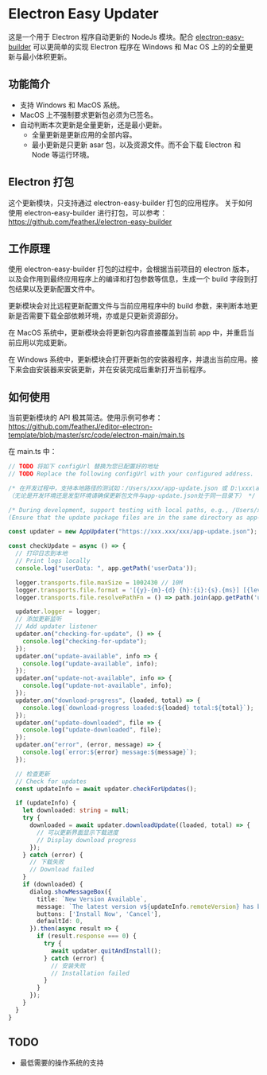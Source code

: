 # Electron Easy Updater

这是一个用于 Electron 程序自动更新的 NodeJs 模块。配合 [electron-easy-builder](https://github.com/featherJ/electron-easy-builder) 可以更简单的实现 Electron 程序在 Windows 和 Mac OS 上的的全量更新与最小体积更新。

## 功能简介
* 支持 Windows 和 MacOS 系统。
* MacOS 上不强制要求更新包必须为已签名。
* 自动判断本次更新是全量更新，还是最小更新。
    * 全量更新是更新应用的全部内容。
    * 最小更新是只更新 asar 包，以及资源文件。而不会下载 Electron 和 Node 等运行环境。


## Electron 打包
这个更新模块，只支持通过 electron-easy-builder 打包的应用程序。 关于如何使用 electron-easy-builder 进行打包，可以参考： https://github.com/featherJ/electron-easy-builder


## 工作原理
使用 electron-easy-builder 打包的过程中，会根据当前项目的 electron 版本，以及会作用到最终应用程序上的编译和打包参数等信息，生成一个 build 字段到打包结果以及更新配置文件中。

更新模块会对比远程更新配置文件与当前应用程序中的 build 参数，来判断本地更新是否需要下载全部依赖环境，亦或是只更新资源部分。

在 MacOS 系统中，更新模块会将更新包内容直接覆盖到当前 app 中，并重启当前应用以完成更新。

在 Windows 系统中，更新模块会打开更新包的安装器程序，并退出当前应用。接下来会由安装器来安装更新，并在安装完成后重新打开当前程序。 

## 如何使用

当前更新模块的 API 极其简洁。使用示例可参考： https://github.com/featherJ/editor-electron-template/blob/master/src/code/electron-main/main.ts

在 main.ts 中：
```ts
// TODO 将如下 configUrl 替换为您已配置好的地址
// TODO Replace the following configUrl with your configured address.

/* 在开发过程中，支持本地路径的测试如：/Users/xxx/app-update.json 或 D:\xxx\app-update.json 
（无论是开发环境还是发型环境请确保更新包文件与app-update.json处于同一目录下） */

/* During development, support testing with local paths, e.g., /Users/xxx/app-update.json or D:\xxx\app-update.json.
(Ensure that the update package files are in the same directory as app-update.json in both development and production environments.) */

const updater = new AppUpdater("https://xxx.xxx/xxx/app-update.json");

const checkUpdate = async () => {
  // 打印日志到本地
  // Print logs locally
  console.log("userData: ", app.getPath('userData'));

  logger.transports.file.maxSize = 1002430 // 10M
  logger.transports.file.format = '[{y}-{m}-{d} {h}:{i}:{s}.{ms}] [{level}]{scope} {text}'
  logger.transports.file.resolvePathFn = () => path.join(app.getPath('userData'), 'logs/main.log')

  updater.logger = logger;
  // 添加更新监听
  // Add updater listener
  updater.on("checking-for-update", () => {
    console.log("checking-for-update");
  });
  updater.on("update-available", info => {
    console.log("update-available", info);
  });
  updater.on("update-not-available", info => {
    console.log("update-not-available", info);
  });
  updater.on("download-progress", (loaded, total) => {
    console.log(`download-progress loaded:${loaded} total:${total}`);
  });
  updater.on("update-downloaded", file => {
    console.log("update-downloaded", file);
  });
  updater.on("error", (error, message) => {
    console.log(`error:${error} message:${message}`);
  });

  // 检查更新
  // Check for updates
  const updateInfo = await updater.checkForUpdates();

  if (updateInfo) {
    let downloaded: string = null;
    try {
      downloaded = await updater.downloadUpdate((loaded, total) => {
        // 可以更新界面显示下载进度
        // Display download progress
      });
    } catch (error) {
      // 下载失败
      // Download failed
    }
    if (downloaded) {
      dialog.showMessageBox({
        title: `New Version Available`,
        message: `The latest version v${updateInfo.remoteVersion} has been downloaded for you.`,
        buttons: ['Install Now', 'Cancel'],
        defaultId: 0,
      }).then(async result => {
        if (result.response === 0) {
          try {
            await updater.quitAndInstall();
          } catch (error) {
            // 安装失败
            // Installation failed
          }
        }
      });
    }
  }
}
```

## TODO
* 最低需要的操作系统的支持